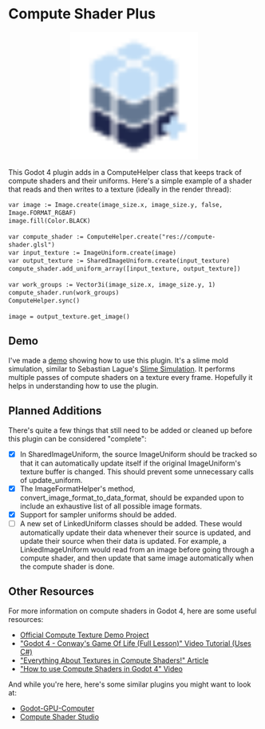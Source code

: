 # Compute Shader Plus

<p align="center">
    <img src="logo.svg" width="256">
</p>

This Godot 4 plugin adds in a ComputeHelper class that keeps track of compute shaders and their uniforms.
Here's a simple example of a shader that reads and then writes to a texture (ideally in the render thread):

```gdscript
var image := Image.create(image_size.x, image_size.y, false, Image.FORMAT_RGBAF)
image.fill(Color.BLACK)

var compute_shader := ComputeHelper.create("res://compute-shader.glsl")
var input_texture := ImageUniform.create(image)
var output_texture := SharedImageUniform.create(input_texture)
compute_shader.add_uniform_array([input_texture, output_texture])

var work_groups := Vector3i(image_size.x, image_size.y, 1)
compute_shader.run(work_groups)
ComputeHelper.sync()

image = output_texture.get_image()
```
## Demo

I've made a [demo](https://github.com/DevPoodle/compute-helper-demo) showing how to use this plugin. It's a slime mold simulation, similar to Sebastian Lague's [Slime Simulation](https://github.com/SebLague/Slime-Simulation). It performs multiple passes of compute shaders on a texture every frame. Hopefully it helps in understanding how to use the plugin.

## Planned Additions

There's quite a few things that still need to be added or cleaned up before this plugin can be considered "complete":

- [X] In SharedImageUniform, the source ImageUniform should be tracked so that it can automatically update itself if the original ImageUniform's texture buffer is changed. This should prevent some unnecessary calls of update_uniform.
- [X] The ImageFormatHelper's method, convert_image_format_to_data_format, should be expanded upon to include an exhaustive list of all possible image formats.
- [X] Support for sampler uniforms should be added.
- [ ] A new set of LinkedUniform classes should be added. These would automatically update their data whenever their source is updated, and update their source when their data is updated. For example, a LinkedImageUniform would read from an image before going through a compute shader, and then update that same image automatically when the compute shader is done.

## Other Resources

For more information on compute shaders in Godot 4, here are some useful resources:

- [Official Compute Texture Demo Project](https://github.com/godotengine/godot-demo-projects/tree/master/compute/texture)
- ["Godot 4 - Conway's Game Of Life (Full Lesson)" Video Tutorial (Uses C#)](https://www.youtube.com/watch?v=VQhi2w1E0iU)
- ["Everything About Textures in Compute Shaders!" Article](https://nekotoarts.github.io/teaching/compute-shader-textures)
- ["How to use Compute Shaders in Godot 4" Video](https://www.youtube.com/watch?v=5CKvGYqagyI)

And while you're here, here's some similar plugins you might want to look at:

- [Godot-GPU-Computer](https://github.com/PGComai/Godot-GPU-Computer)
- [Compute Shader Studio](https://github.com/pascal-ballet/ComputeShaderStudio)
